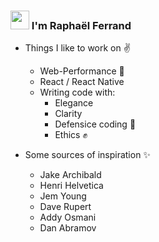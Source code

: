 ### <img src="https://raw.githubusercontent.com/iampavangandhi/iampavangandhi/master/gifs/Hi.gif" width="30px"> I'm Raphaël Ferrand

- Things I like to work on :v:

  - Web-Performance :rocket:
  - React / React Native
  - Writing code with:
    - Elegance
    - Clarity
    - Defensice coding :punch:
    - Ethics :fist:

- Some sources of inspiration :sparkles:
  - Jake Archibald
  - Henri Helvetica
  - Jem Young
  - Dave Rupert
  - Addy Osmani
  - Dan Abramov
